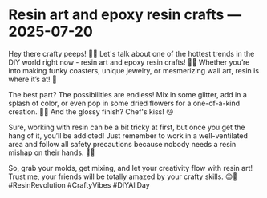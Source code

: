 # Resin art and epoxy resin crafts — 2025-07-20

Hey there crafty peeps! 🎨✨ Let's talk about one of the hottest trends in the DIY world right now - resin art and epoxy resin crafts! 💖🌈 Whether you’re into making funky coasters, unique jewelry, or mesmerizing wall art, resin is where it’s at! 🤩

The best part? The possibilities are endless! Mix in some glitter, add in a splash of color, or even pop in some dried flowers for a one-of-a-kind creation. 🌺🌟 And the glossy finish? Chef's kiss! 😘

Sure, working with resin can be a bit tricky at first, but once you get the hang of it, you’ll be addicted! Just remember to work in a well-ventilated area and follow all safety precautions because nobody needs a resin mishap on their hands. 🚫🤕

So, grab your molds, get mixing, and let your creativity flow with resin art! Trust me, your friends will be totally amazed by your crafty skills. 😉🌟 #ResinRevolution #CraftyVibes #DIYAllDay